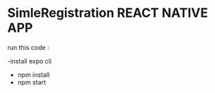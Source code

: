 # SimleRegistration REACT NATIVE APP
 run this code : 
 
-install expo cli 
- npm install
- npm start
